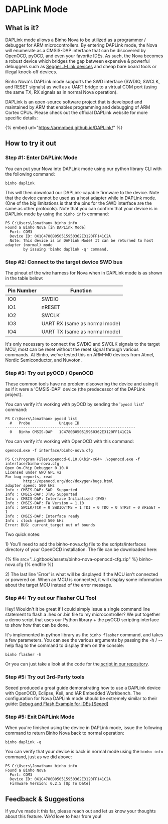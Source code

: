 # DAPLink Mode

## What is it?

DAPLink mode allows a Binho Nova to be utilized as a programmer / debugger for ARM microcontrollers. By entering DAPLink mode, the Nova will enumerate as a CMSIS-DAP interface that can be discovered by OpenOCD, pyOCD, and even your favorite IDEs. As such, the Nova becomes a robust device which bridges the gap between expensive & powerful debuggers such as [Segger J-Link devices](https://www.segger.com/products/debug-probes/j-link/) and cheap bare board tools or illegal knock-off devices.

Binho Nova's DAPLink mode supports the SWD interface (SWDIO, SWCLK, and RESET signals) as well as a UART bridge to a virtual COM port (using the same TX, RX signals as in normal Nova operation).

DAPLink is an open-source software project that is developed and maintained by ARM that enables programming and debugging of ARM Cortex CPUs. Please check out the official DAPLink website for more specific details:

{% embed url="https://armmbed.github.io/DAPLink/" %}

## How to try it out

### Step #1: Enter DAPLink Mode

You can put your Nova into DAPLink mode using our python library CLI with the following command:

```
binho daplink
```

This will then download our DAPLink-capable firmware to the device. Note that the device cannot be used as a host adapter while in DAPLink mode. (One of the big limitations is that the pins for the SWD interface are the same as other protocols).  Note that you can confirm that your device is in DAPLink mode by using the `binho info` command:

```
PS C:\Users\Jonathan> binho info
Found a Binho Nova [in DAPLink Mode]
  Port: COM3
  Device ID: 0X1C4780B050515950362E3120FF141C2A
  Note: This device is in DAPlink Mode! It can be returned to host adapter (normal) mode
        by issuing 'binho daplink -q' command.
```

### Step #2: Connect to the target device SWD bus

The pinout of the wire harness for Nova when in DAPLink mode is as shown in the table below:

| Pin Number | Function                      |
| ---------- | ----------------------------- |
| IO0        | SWDIO                         |
| IO1        | nRESET                        |
| IO2        | SWCLK                         |
| IO3        | UART RX (same as normal mode) |
| IO4        | UART TX (same as normal mode) |

It's only necessary to connect the SWDIO and SWCLK signals to the target MCU, most can be reset without the reset signal through various commands. At Binho, we've tested this on ARM-M0 devices from Atmel, Nordic Semiconductor, and Nuvoton.

### Step #3: Try out pyOCD / OpenOCD

These common tools have no problem discovering the device and using it as if it were a 'CMSIS-DAP' device (the predecessor of the DAPLink project).&#x20;

You can verify it's working with pyOCD by sending the '`pyocd list`' command:

```
PS C:\Users\Jonathan> pyocd list
  #   Probe             Unique ID
----------------------------------------------------------
  0   Binho CMSIS-DAP   1C4780B050515950362E3120FF141C2A
```

You can verify it's working with OpenOCD with this command:

```
openocd.exe -f interface/binho-nova.cfg
```

```
PS C:\Program Files\openocd-0.10.0\bin-x64> .\openocd.exe -f interface/binho-nova.cfg
Open On-Chip Debugger 0.10.0
Licensed under GNU GPL v2
For bug reports, read
        http://openocd.org/doc/doxygen/bugs.html
adapter speed: 500 kHz
Info : CMSIS-DAP: SWD  Supported
Info : CMSIS-DAP: JTAG Supported
Info : CMSIS-DAP: Interface Initialised (SWD)
Info : CMSIS-DAP: FW Version = 1.10
Info : SWCLK/TCK = 0 SWDIO/TMS = 1 TDI = 0 TDO = 0 nTRST = 0 nRESET = 1
Info : CMSIS-DAP: Interface ready
Info : clock speed 500 kHz
Error: BUG: current_target out of bounds
```

Two quick notes:

1\) You'll need to add the binho-nova.cfg file to the scripts/interfaces directory of your OpenOCD installation. The file can be downloaded here:

{% file src="../.gitbook/assets/binho-nova-openocd-cfg.zip" %}
binho-nova.cfg
{% endfile %}

2\) The last line 'Error' is what will be displayed if the MCU isn't connected or powered on. When an MCU is connected, it will display some information about the target MCU instead of the error message.

### Step #4: Try out our Flasher CLI Tool

Hey! Wouldn't it be great if I could simply issue a single command line statement to flash a .hex or .bin file to my microcontroller? We put together a demo script that uses our Python library + the pyOCD scripting interface to show how that can be done.

It's implemented in python library as the `binho flasher` command, and takes a few parameters. You can see the various arguments by passing the -h / --help flag to the command to display them on the console:

```
binho flasher -h
```

Or you can just take a look at the code for the[ script in our repository](https://github.com/binhollc/binho-python-package/blob/main/binho/commands/binho\_flasher.py).

### Step #5: Try out 3rd-Party tools

Seeed produced a great guide demonstrating how to use a DAPLink device with OpenOCD, Eclipse, Keil, and IAR Embedded Workbench. The configuration for Nova DAPLink mode should be extremely similar to their guide: [Debug and Flash Example for IDEs \[Seeed\]](https://wiki.seeedstudio.com/Arduino-DAPLink/#debug-and-flash-example-for-ides)

### Step #5: Exit DAPLink Mode

When you're finished using the device in DAPLink mode, issue the following command to return Binho Nova back to normal operation:

```
binho daplink -q
```

You can verify that your device is back in normal mode using the `binho info` command, just as we did above:

```
PS C:\Users\Jonathan> binho info
Found a Binho Nova
  Port: COM3
  Device ID: 0X1C4780B050515950362E3120FF141C2A
  Firmware Version: 0.2.5 [Up To Date]
```

## Feedback & Suggestions&#x20;

If you've made it this far, please reach out and let us know your thoughts about this feature. We'd love to hear from you!
